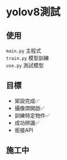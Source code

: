 # yolov8測試
## 使用
`main.py` 主程式 \
`train.py` 模型訓練 \
`use.py` 測試模型
## 目標
- 架設完成✅
- 攝像頭開啟✅
- 訓練特定物件✅
- 成功辨識✅
- 銜接API
## 施工中
